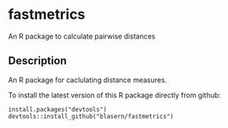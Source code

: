 # fastmetrics
An R package to calculate pairwise distances 

## Description

An R package for caclulating distance measures.

To install the latest version of this R package directly from github:

    install.packages("devtools")
    devtools::install_github("blasern/fastmetrics")
